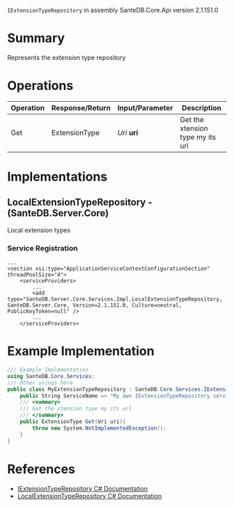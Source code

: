 `IExtensionTypeRepository` in assembly SanteDB.Core.Api version 2.1.151.0

# Summary
Represents the extension type repository

# Operations

|Operation|Response/Return|Input/Parameter|Description|
|-|-|-|-|
|Get|ExtensionType|*Uri* **uri**|Get the xtension type my its url|

# Implementations


## LocalExtensionTypeRepository - (SanteDB.Server.Core)
Local extension types

### Service Registration
```markup
...
<section xsi:type="ApplicationServiceContextConfigurationSection" threadPoolSize="4">
	<serviceProviders>
		...
		<add type="SanteDB.Server.Core.Services.Impl.LocalExtensionTypeRepository, SanteDB.Server.Core, Version=2.1.151.0, Culture=neutral, PublicKeyToken=null" />
		...
	</serviceProviders>
```
# Example Implementation
```csharp
/// Example Implementation
using SanteDB.Core.Services;
/// Other usings here
public class MyExtensionTypeRepository : SanteDB.Core.Services.IExtensionTypeRepository { 
	public String ServiceName => "My own IExtensionTypeRepository service";
	/// <summary>
	/// Get the xtension type my its url
	/// </summary>
	public ExtensionType Get(Uri uri){
		throw new System.NotImplementedException();
	}
}
```

# References

* [IExtensionTypeRepository C# Documentation](http://santesuite.org/assets/doc/net/html/T_SanteDB_Core_Services_IExtensionTypeRepository.htm)
* [LocalExtensionTypeRepository C# Documentation](http://santesuite.org/assets/doc/net/html/T_SanteDB_Server_Core_Services_Impl_LocalExtensionTypeRepository.htm)
